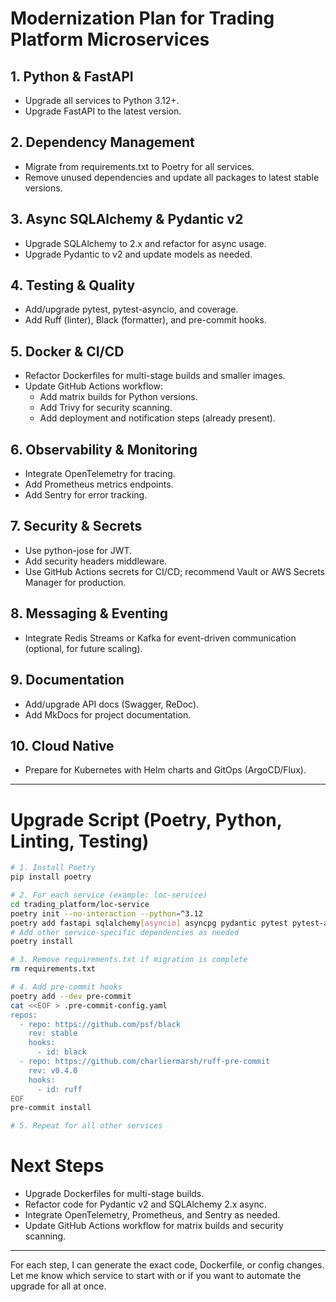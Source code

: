 # Modernization Plan for Trading Platform Microservices

## 1. Python & FastAPI
- Upgrade all services to Python 3.12+.
- Upgrade FastAPI to the latest version.

## 2. Dependency Management
- Migrate from requirements.txt to Poetry for all services.
- Remove unused dependencies and update all packages to latest stable versions.

## 3. Async SQLAlchemy & Pydantic v2
- Upgrade SQLAlchemy to 2.x and refactor for async usage.
- Upgrade Pydantic to v2 and update models as needed.

## 4. Testing & Quality
- Add/upgrade pytest, pytest-asyncio, and coverage.
- Add Ruff (linter), Black (formatter), and pre-commit hooks.

## 5. Docker & CI/CD
- Refactor Dockerfiles for multi-stage builds and smaller images.
- Update GitHub Actions workflow:
  - Add matrix builds for Python versions.
  - Add Trivy for security scanning.
  - Add deployment and notification steps (already present).

## 6. Observability & Monitoring
- Integrate OpenTelemetry for tracing.
- Add Prometheus metrics endpoints.
- Add Sentry for error tracking.

## 7. Security & Secrets
- Use python-jose for JWT.
- Add security headers middleware.
- Use GitHub Actions secrets for CI/CD; recommend Vault or AWS Secrets Manager for production.

## 8. Messaging & Eventing
- Integrate Redis Streams or Kafka for event-driven communication (optional, for future scaling).

## 9. Documentation
- Add/upgrade API docs (Swagger, ReDoc).
- Add MkDocs for project documentation.

## 10. Cloud Native
- Prepare for Kubernetes with Helm charts and GitOps (ArgoCD/Flux).

---

# Upgrade Script (Poetry, Python, Linting, Testing)

```sh
# 1. Install Poetry
pip install poetry

# 2. For each service (example: loc-service)
cd trading_platform/loc-service
poetry init --no-interaction --python=^3.12
poetry add fastapi sqlalchemy[asyncio] asyncpg pydantic pytest pytest-asyncio coverage ruff black python-jose[cryptography] httpx
# Add other service-specific dependencies as needed
poetry install

# 3. Remove requirements.txt if migration is complete
rm requirements.txt

# 4. Add pre-commit hooks
poetry add --dev pre-commit
cat <<EOF > .pre-commit-config.yaml
repos:
  - repo: https://github.com/psf/black
    rev: stable
    hooks:
      - id: black
  - repo: https://github.com/charliermarsh/ruff-pre-commit
    rev: v0.4.0
    hooks:
      - id: ruff
EOF
pre-commit install

# 5. Repeat for all other services
```

# Next Steps
- Upgrade Dockerfiles for multi-stage builds.
- Refactor code for Pydantic v2 and SQLAlchemy 2.x async.
- Integrate OpenTelemetry, Prometheus, and Sentry as needed.
- Update GitHub Actions workflow for matrix builds and security scanning.

---

For each step, I can generate the exact code, Dockerfile, or config changes. Let me know which service to start with or if you want to automate the upgrade for all at once.
